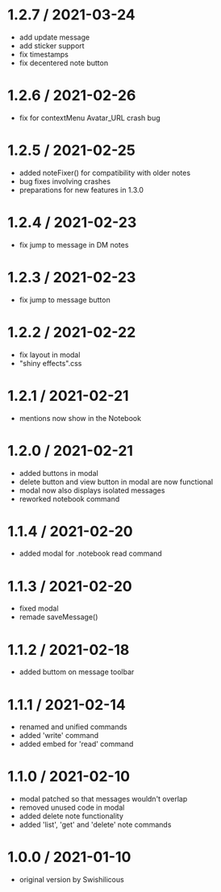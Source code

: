 # 1.2.7 / 2021-03-24

* add update message
* add sticker support
* fix timestamps
* fix decentered note button

# 1.2.6 / 2021-02-26

* fix for contextMenu Avatar_URL crash bug

# 1.2.5 / 2021-02-25

* added noteFixer() for compatibility with older notes
* bug fixes involving crashes
* preparations for new features in 1.3.0

# 1.2.4 / 2021-02-23

* fix jump to message in DM notes

# 1.2.3 / 2021-02-23

 * fix jump to message button

# 1.2.2 / 2021-02-22

 * fix layout in modal
 * "shiny effects".css

# 1.2.1 / 2021-02-21

 * mentions now show in the Notebook

# 1.2.0 / 2021-02-21

 * added buttons in modal
 * delete button and view button in modal are now functional
 * modal now also displays isolated messages
 * reworked notebook command

# 1.1.4 / 2021-02-20

 * added modal for .notebook read command


# 1.1.3 / 2021-02-20

 * fixed modal
 * remade saveMessage()


# 1.1.2 / 2021-02-18

 * added buttom on message toolbar


# 1.1.1 / 2021-02-14

 * renamed and unified commands
 * added 'write' command
 * added embed for 'read' command


# 1.1.0 / 2021-02-10

 * modal patched so that messages wouldn't overlap
 * removed unused code in modal
 * added delete note functionality
 * added 'list', 'get' and 'delete' note commands
 
 
 # 1.0.0 / 2021-01-10

 * original version by Swishilicous
